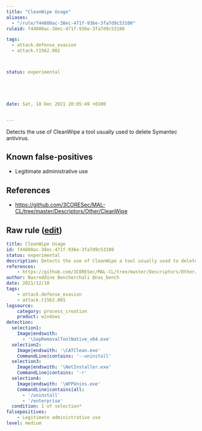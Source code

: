 ```yaml
---
title: "CleanWipe Usage"
aliases:
  - "/rule/f44800ac-38ec-471f-936e-3fa7d9c53100"
ruleid: f44800ac-38ec-471f-936e-3fa7d9c53100

tags:
  - attack.defense_evasion
  - attack.t1562.001



status: experimental





date: Sat, 18 Dec 2021 20:05:49 +0100


---
```


Detects the use of CleanWipe a tool usually used to delete Symantec antivirus.

<!--more-->


## Known false-positives

* Legitimate administrative use



## References

* https://github.com/3CORESec/MAL-CL/tree/master/Descriptors/Other/CleanWipe


## Raw rule ([edit](https://github.com/SigmaHQ/sigma/edit/master/rules/windows/process_creation/proc_creation_win_cleanwipe.yml))
```yaml
title: CleanWipe Usage
id: f44800ac-38ec-471f-936e-3fa7d9c53100
status: experimental
description: Detects the use of CleanWipe a tool usually used to delete Symantec antivirus.
references:
    - https://github.com/3CORESec/MAL-CL/tree/master/Descriptors/Other/CleanWipe
author: Nasreddine Bencherchali @nas_bench
date: 2021/12/18
tags:
    - attack.defense_evasion
    - attack.t1562.001
logsource:
    category: process_creation
    product: windows
detection:
  selection1:
    Image|endswith:
      - '\SepRemovalToolNative_x64.exe'
  selection2:
    Image|endswith: '\CATClean.exe'
    CommandLine|contains: '--uninstall'
  selection3:
    Image|endswith: '\NetInstaller.exe'
    CommandLine|contains: '-r'
  selection4:
    Image|endswith: '\WFPUnins.exe'
    CommandLine|contains|all:
      - '/uninstall'
      - '/enterprise'
  condition: 1 of selection*
falsepositives:
    - Legitimate administrative use
level: medium

```
